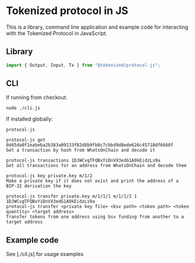 # Tokenized protocol in JS

This is a library, command line application and example code for interacting with the Tokenized Protocol in JavaScript.

## Library

```js
import { Output, Input, Tx } from "@tokenized/protocol-js";
```

## CLI

If running from checkout:
```
node ./cli.js
```
If installed globally:
```
protocol-js
```
```
protocol-js get 0d45da0f1eabeba2b383a09133f82d8b9fb0c7cbbd9d8ede626c45718df6660f
Get a transaction by hash from WhatsOnChain and decode it

protocol-js transactions 1DJWCvgTFQBxYiDnVX3edG1A9kEidzLs9a
Get all transactions for an address from WhatsOnChain and decode them

protocol-js key private.key m/1/2
Make a private key if it does not exist and print the address of a BIP-32 derivation the key

protocol-js transfer private.key m/1/1/1 m/1/1/2 1 1DJWCvgTFQBxYiDnVX3edG1A9kEidzLs9a
protocol-js transfer <private key file> <bsv path> <token path> <token quantity> <target address>
Transfer tokens from one address using bsv funding from another to a target address
```

## Example code
See [./cli.js] for usage examples